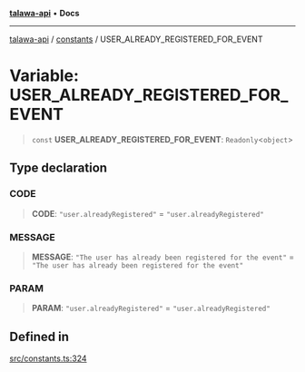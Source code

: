 [**talawa-api**](../../README.md) • **Docs**

***

[talawa-api](../../modules.md) / [constants](../README.md) / USER\_ALREADY\_REGISTERED\_FOR\_EVENT

# Variable: USER\_ALREADY\_REGISTERED\_FOR\_EVENT

> `const` **USER\_ALREADY\_REGISTERED\_FOR\_EVENT**: `Readonly`\<`object`\>

## Type declaration

### CODE

> **CODE**: `"user.alreadyRegistered"` = `"user.alreadyRegistered"`

### MESSAGE

> **MESSAGE**: `"The user has already been registered for the event"` = `"The user has already been registered for the event"`

### PARAM

> **PARAM**: `"user.alreadyRegistered"` = `"user.alreadyRegistered"`

## Defined in

[src/constants.ts:324](https://github.com/PalisadoesFoundation/talawa-api/blob/3bacbf38707ebd3e3e5f1bc5b4cc7aa3b2adc169/src/constants.ts#L324)
